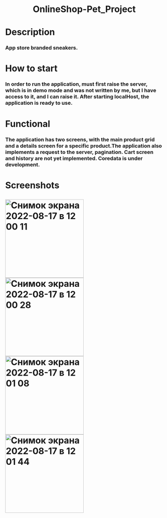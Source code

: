 <h1 align="center">OnlineShop-Pet_Project</a> 
<h1 align="left">Description</a> 
<h3 align="left">App store branded sneakers.</h3>
<h1 align="left">How to start</a>
<h3 align="left">In order to run the application, must first raise the server, which is in demo mode and was not written by me, but I have access to it, and I can raise it. After starting localHost, the application is ready to use.</h3>
<h1 align="left">Functional</a>
<h3 align="left">The application has two screens, with the main product grid and a details screen for a specific product.The application also implements a request to the server, pagination.
Cart screen and history are not yet implemented. Coredata is under development.</h3>

<h1 align="left">Screenshots</a>

<a align="left"><img width="250" alt="Снимок экрана 2022-08-17 в 12 00 11" src="https://user-images.githubusercontent.com/58693867/185367227-804f6289-d8af-40cc-99d6-ffe79f1a8e6f.png" />
<a align="left"><img width="250" alt="Снимок экрана 2022-08-17 в 12 00 28" src="https://user-images.githubusercontent.com/58693867/185367838-52d87965-7ecb-444f-acd9-fd6a1746323c.png" />
<a align="left"><img width="250" alt="Снимок экрана 2022-08-17 в 12 01 08" src="https://user-images.githubusercontent.com/58693867/185368119-6e98c671-ce27-45a2-9e18-562511a6be04.png" />
<a align="left"><img width="250" alt="Снимок экрана 2022-08-17 в 12 01 44" src="https://user-images.githubusercontent.com/58693867/185368369-791942ee-bf27-4883-9e5c-a6f5138f938f.png" />





